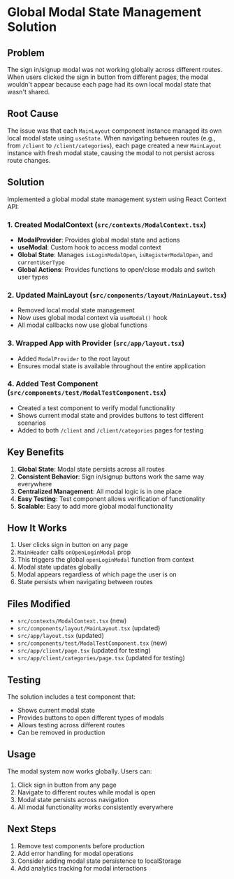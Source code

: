 # Global Modal State Management Solution

## Problem
The sign in/signup modal was not working globally across different routes. When users clicked the sign in button from different pages, the modal wouldn't appear because each page had its own local modal state that wasn't shared.

## Root Cause
The issue was that each `MainLayout` component instance managed its own local modal state using `useState`. When navigating between routes (e.g., from `/client` to `/client/categories`), each page created a new `MainLayout` instance with fresh modal state, causing the modal to not persist across route changes.

## Solution
Implemented a global modal state management system using React Context API:

### 1. Created ModalContext (`src/contexts/ModalContext.tsx`)
- **ModalProvider**: Provides global modal state and actions
- **useModal**: Custom hook to access modal context
- **Global State**: Manages `isLoginModalOpen`, `isRegisterModalOpen`, and `currentUserType`
- **Global Actions**: Provides functions to open/close modals and switch user types

### 2. Updated MainLayout (`src/components/layout/MainLayout.tsx`)
- Removed local modal state management
- Now uses global modal context via `useModal()` hook
- All modal callbacks now use global functions

### 3. Wrapped App with Provider (`src/app/layout.tsx`)
- Added `ModalProvider` to the root layout
- Ensures modal state is available throughout the entire application

### 4. Added Test Component (`src/components/test/ModalTestComponent.tsx`)
- Created a test component to verify modal functionality
- Shows current modal state and provides buttons to test different scenarios
- Added to both `/client` and `/client/categories` pages for testing

## Key Benefits
1. **Global State**: Modal state persists across all routes
2. **Consistent Behavior**: Sign in/signup buttons work the same way everywhere
3. **Centralized Management**: All modal logic is in one place
4. **Easy Testing**: Test component allows verification of functionality
5. **Scalable**: Easy to add more global modal functionality

## How It Works
1. User clicks sign in button on any page
2. `MainHeader` calls `onOpenLoginModal` prop
3. This triggers the global `openLoginModal` function from context
4. Modal state updates globally
5. Modal appears regardless of which page the user is on
6. State persists when navigating between routes

## Files Modified
- `src/contexts/ModalContext.tsx` (new)
- `src/components/layout/MainLayout.tsx` (updated)
- `src/app/layout.tsx` (updated)
- `src/components/test/ModalTestComponent.tsx` (new)
- `src/app/client/page.tsx` (updated for testing)
- `src/app/client/categories/page.tsx` (updated for testing)

## Testing
The solution includes a test component that:
- Shows current modal state
- Provides buttons to open different types of modals
- Allows testing across different routes
- Can be removed in production

## Usage
The modal system now works globally. Users can:
1. Click sign in button from any page
2. Navigate to different routes while modal is open
3. Modal state persists across navigation
4. All modal functionality works consistently everywhere

## Next Steps
1. Remove test components before production
2. Add error handling for modal operations
3. Consider adding modal state persistence to localStorage
4. Add analytics tracking for modal interactions


